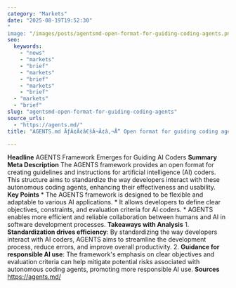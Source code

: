 ```yaml
---
category: "Markets"
date: "2025-08-19T19:52:30"
"
image: "/images/posts/agentsmd-open-format-for-guiding-coding-agents.png"
seo:
  keywords:
    - "news"
    - "markets"
    - "brief"
    - "markets"
    - "brief"
    - "markets"
    - "brief"
  - "markets"
  - "brief"
slug: "agentsmd-open-format-for-guiding-coding-agents"
source_urls:
  - "https://agents.md/"
title: "AGENTS.md ÃƒÂ¢Ã¢â€šÂ¬Ã¢â‚¬Å“ Open format for guiding coding agents"

---
```


**Headline** AGENTS Framework Emerges for Guiding AI Coders  **Summary Meta Description** The AGENTS framework provides an open format for creating guidelines and instructions for artificial intelligence (AI) coders. This structure aims to standardize the way developers interact with these autonomous coding agents, enhancing their effectiveness and usability.  **Key Points**  * The AGENTS framework is designed to be flexible and adaptable to various AI applications. * It allows developers to define clear objectives, constraints, and evaluation criteria for AI coders. * AGENTS enables more efficient and reliable collaboration between humans and AI in software development processes.  **Takeaways with Analysis**  1. **Standardization drives efficiency**: By standardizing the way developers interact with AI coders, AGENTS aims to streamline the development process, reduce errors, and improve overall productivity. 2. **Guidance for responsible AI use**: The framework's emphasis on clear objectives and evaluation criteria can help mitigate potential risks associated with autonomous coding agents, promoting more responsible AI use.  **Sources** https://agents.md/